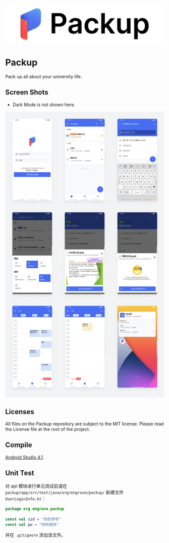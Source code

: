 ![Packup](./Readme.assets/banner.png)

# Packup

Pack up all about your university life.


## Screen Shots

* Dark Mode is not shown here.

![Screen Shots](./Readme.assets/screenshots.png)



## Licenses

All files on the Packup repository are subject to the MIT license. Please read the License file at the root of the project.



## Compile

[Android Studio 4.1](https://developer.android.google.cn/studio).



## Unit Test

对 api 模块进行单元测试前请在 `packup/app/src/test/java/org/engrave/packup/` 新建文件 `UserLoginInfo.kt`：

```kotlin
package org.engrave.packup

const val sid = "你的学号"
const val pw = "你的密码"
```

并在 `.gitignore` 添加该文件。

